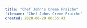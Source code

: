```yaml
---
title: "Chef John's Creme Fraiche"
filename: "Chef-Johns-Creme-Fraiche"
created: 2020-06-29 06:55:43
---
```


